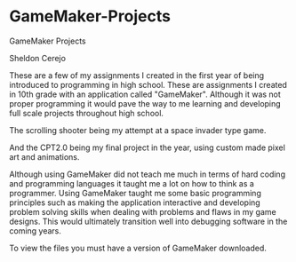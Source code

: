 # GameMaker-Projects
GameMaker Projects

Sheldon Cerejo

These are a few of my assignments I created in the first year of being introduced to programming in high school.
These are assignments I created in 10th grade with an application called "GameMaker". Although it was not proper programming it would pave the way 
to me learning and developing full scale projects throughout high school. 

The scrolling shooter being my attempt at a space invader type game.

And the CPT2.0 being my final project in the year, using custom made pixel art and animations. 

Although using GameMaker did not teach me much in terms of hard coding and programming languages it taught me a lot on how to think as a programmer. Using GameMaker taught me some basic programming principles such as making the application interactive and developing problem solving skills when dealing with problems and flaws in my game designs. This would ultimately transition well into debugging software in the coming years.

To view the files you must have a version of GameMaker downloaded.

